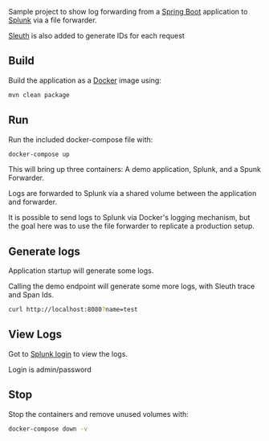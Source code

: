 Sample project to show log forwarding from a [Spring Boot](https://projects.spring.io/spring-boot/) application to [Splunk](https://www.splunk.com/) via a file forwarder.

[Sleuth](https://cloud.spring.io/spring-cloud-sleuth/) is also added to generate IDs for each request

## Build

Build the application as a [Docker](https://www.docker.com/) image using:

```bash
mvn clean package
```

## Run

Run the included docker-compose file with:

```bash
docker-compose up
```

This will bring up three containers: A demo application, Splunk, and a Spunk Forwarder.

Logs are forwarded to Splunk via a shared volume between the application and forwarder.

It is possible to send logs to Splunk via Docker's logging mechanism, but the goal here was to use the file forwarder to replicate a production setup.


## Generate logs

Application startup will generate some logs.

Calling the demo endpoint will generate some more logs, with Sleuth trace and Span Ids.

```bash
curl http://localhost:8080?name=test
```

## View Logs

Got to [Splunk login](http://localhost:8000) to view the logs.

Login is admin/password

## Stop

Stop the containers and remove unused volumes with:

```bash
docker-compose down -v
```